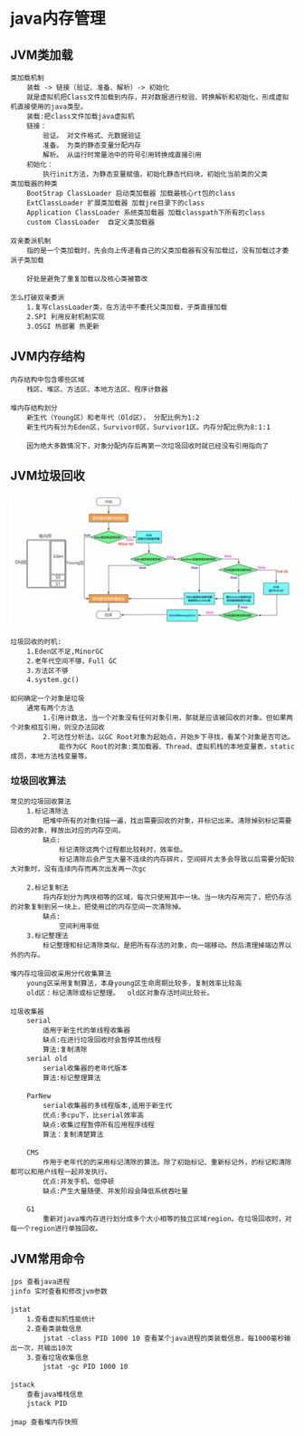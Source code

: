 # java内存管理
## JVM类加载

    类加载机制
        装载 -> 链接（验证、准备、解析）-> 初始化
        就是虚拟机把Class文件加载到内存，并对数据进行校验、转换解析和初始化，形成虚拟机直接使用的java类型。
        装载:把class文件加载java虚拟机
        链接：
            验证。 对文件格式、元数据验证
            准备。 为类的静态变量分配内存
            解析。 从运行时常量池中的符号引用转换成直接引用
        初始化：
            执行init方法，为静态变量赋值，初始化静态代码块，初始化当前类的父类
    类加载器的种类
        BootStrap ClassLoader 启动类加载器 加载最核心rt包的class
        ExtClassLoader 扩展类加载器 加载jre目录下的class
        Application ClassLoader 系统类加载器 加载classpath下所有的class
        custom ClassLoader  自定义类加载器
    
    双亲委派机制
        指的是一个类加载时，先会向上传递看自己的父类加载器有没有加载过，没有加载过才委派子类加载

        好处是避免了重复加载以及核心类被篡改

    怎么打破双亲委派
        1.复写classLoader类，在方法中不委托父类加载，子类直接加载
        2.SPI 利用反射机制实现
        3.OSGI 热部署 热更新
## JVM内存结构

    内存结构中包含哪些区域
        栈区、堆区、方法区、本地方法区、程序计数器

    堆内存结构划分
        新生代（Young区）和老年代（Old区）， 分配比例为1:2
        新生代内有分为Eden区，Survivor0区，Survivor1区。内存分配比例为8:1:1

        因为绝大多数情况下，对象分配内存后再第一次垃圾回收时就已经没有引用指向了

## JVM垃圾回收
![对象创建过程](../图片/SCR-20230219-u9i.png)

    垃圾回收的时机:
        1.Eden区不足,MinorGC
        2.老年代空间不够，Full GC
        3.方法区不够
        4.system.gc()

    如何确定一个对象是垃圾
        通常有两个方法 
            1.引用计数法，当一个对象没有任何对象引用，那就是应该被回收的对象。但如果两个对象相互引用，则没办法回收
            2.可达性分析法。以GC Root对象为起始点，开始乡下寻找，看某个对象是否可达。
                能作为GC Root的对象:类加载器、Thread、虚拟机栈的本地变量表，static成员，本地方法栈变量等。
    
### 垃圾回收算法
    常见的垃圾回收算法
        1.标记清除法
            把堆中所有的对象扫描一遍，找出需要回收的对象，并标记出来。清除掉别标记需要回收的对象，释放出对应的内存空间。
            缺点:
                标记清除这两个过程都比较耗时，效率低。
                标记清除后会产生大量不连续的内存碎片，空间碎片太多会导致以后需要分配较大对象时，没有连续内存而再次出发再一次gc

        2.标记复制法
            将内存划分为两块相等的区域，每次只使用其中一块。当一块内存用完了，把仍存活的对象复制到另一块上，把使用过的内存空间一次清除掉。
            缺点:
                空间利用率低
        3.标记整理法
            标记整理和标记清除类似，是把所有存活的对象，向一端移动。然后清理掉端边界以外的内存。
    
    堆内存垃圾回收采用分代收集算法
        young区采用复制算法，本身young区生命周期比较多，复制效率比较高
        old区：标记清除或标记整理。  old区对象存活时间比较长。

    垃圾收集器
        serial
            适用于新生代的单线程收集器
            缺点:在进行垃圾回收时会暂停其他线程
            算法:复制清除
        serial old
            serial收集器的老年代版本
            算法:标记整理算法

        ParNew
            serial收集器的多线程版本,适用于新生代
            优点:多cpu下，比serial效率高
            缺点:收集过程暂停所有应用程序线程
            算法：复制清楚算法

        CMS
            作用于老年代的的采用标记清除的算法。除了初始标记、重新标记外，的标记和清除都可以和用户线程一起并发执行。
            优点:并发手机、低停顿
            缺点:产生大量随便、并发阶段会降低系统吞吐量

        G1
            重新对java堆内存进行划分成多个大小相等的独立区域region。在垃圾回收时，对每一个region进行单独回收。

## JVM常用命令
    jps 查看java进程
    jinfo 实时查看和修改jvm参数

    jstat
        1.查看虚拟机性能统计
        2.查看类装载信息
            jstat -class PID 1000 10 查看某个java进程的类装载信息，每1000毫秒输出一次，共输出10次
        3.查看垃圾收集信息
            jstat -gc PID 1000 10
    
    jstack
        查看java堆栈信息
        jstack PID
    
    jmap 查看堆内存快照